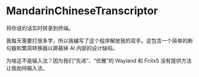 # MandarinChineseTranscriptor

将你说的话实时转录到终端。

我每天需要打很多字，所以我编写了这个程序解放我的双手。这包含一个简单的断句器和繁简转换器以屏蔽掉 AI 内部的设计缺陷。

为啥这不是输入法？因为我们“先进”、“优雅”的 Wayland 和 Fcitx5 没有提供方法让我劫持输入法。
